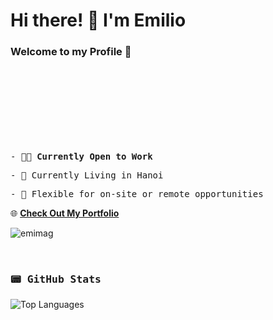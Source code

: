 <h1 >Hi there! 👋 I'm Emilio</h1>
<h3 >Welcome to my Profile 🌟</h3>

<div style="margin-bottom: 150px;"></div> 

<samp>- 👨‍💻 <strong>Currently Open to Work</strong> </samp>

<samp>-  📍 Currently Living in Hanoi </samp>

<samp>-  📡 Flexible for on-site or remote opportunities </samp>

🌐 <a href="https://www.magemi.dev/"><strong>Check Out My Portfolio</strong></a>

<p align="left"> <img src="https://komarev.com/ghpvc/?username=emilio-magana&label=Profile%20views&color=0e75b6&style=flat&base=70" alt="emimag" /> </p>
<br/>

<h3 ><samp>📟 GitHub Stats</samp></h3>
<p >
  <img src="https://github-readme-stats.vercel.app/api/top-langs/?username=emilio-magana&theme=tokyonight&show_icons=true&hide_border=false&layout=compact" alt="Top Languages" />
</p>
<!--
**Emilio-Magana/Emilio-Magana** is a ✨ _special_ ✨ repository because its `README.md` (this file) appears on your GitHub profile.

Here are some ideas to get you started:

- 🔭 I’m currently working on ...
- 🌱 I’m currently learning ...
- 👯 I’m looking to collaborate on ...
- 🤔 I’m looking for help with ...
- 💬 Ask me about ...
- 📫 How to reach me: ...
- 😄 Pronouns: ...
- ⚡ Fun fact: ...
-->
